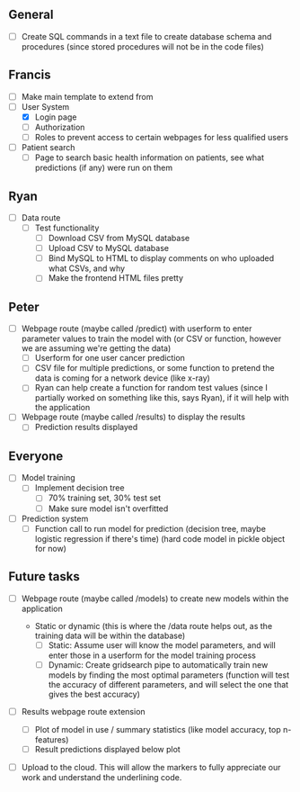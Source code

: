 ## General
- [ ] Create SQL commands in a text file to create database schema and procedures (since stored procedures will not be in the code files)

## Francis
  - [ ] Make main template to extend from
  - [ ] User System 
    - [x] Login page
    - [ ] Authorization
    - [ ] Roles to prevent access to certain webpages for less qualified users
  - [ ] Patient search
    - [ ] Page to search basic health information on patients, see what predictions (if any) were run on them

## Ryan
- [ ] Data route
  - [ ] Test functionality
    - [ ] Download CSV from MySQL database
    - [ ] Upload CSV to MySQL database
    - [ ] Bind MySQL to HTML to display comments on who uploaded what CSVs, and why
    - [ ] Make the frontend HTML files pretty
    
## Peter
- [ ] Webpage route (maybe called /predict) with userform to enter parameter values to train the model with (or CSV or function, however we are assuming we're getting the data)
  - [ ] Userform for one user cancer prediction
  - [ ] CSV file for multiple predictions, or some function to pretend the data is coming for a network device (like x-ray)
  - [ ] Ryan can help create a function for random test values (since I partially worked on something like this, says Ryan), if it will help with the application
- [ ] Webpage route (maybe called /results) to display the results
  - [ ] Prediction results displayed

## Everyone
- [ ] Model training
  - [ ] Implement decision tree
    - [ ] 70% training set, 30% test set
    - [ ] Make sure model isn't overfitted
- [ ] Prediction system
  - [ ] Function call to run model for prediction (decision tree, maybe logistic regression if there's time) (hard code model in pickle object for now)
    
## Future tasks
- [ ] Webpage route (maybe called /models) to create new models within the application
  - Static or dynamic (this is where the /data route helps out, as the training data will be within the database)
    - [ ] Static: Assume user will know the model parameters, and will enter those in a userform for the model training process
    - [ ] Dynamic: Create gridsearch pipe to automatically train new models by finding the most optimal parameters (function will test the accuracy of different parameters, and will select the one that gives the best accuracy)
- [ ] Results webpage route extension
  - [ ] Plot of model in use / summary statistics (like model accuracy, top n-features)
  - [ ] Result predictions displayed below plot
- [ ] Upload to the cloud. This will allow the markers to fully appreciate our work and understand the underlining code.


